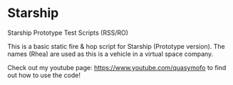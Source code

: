 # Starship
Starship Prototype Test Scripts (RSS/RO)

This is a basic static fire & hop script for Starship (Prototype version).
The names (Rhea) are used as this is a vehicle in a virtual space company.

Check out my youtube page: https://www.youtube.com/quasymofo
to find out how to use the code!
